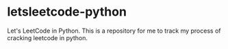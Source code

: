 # letsleetcode-python
Let's LeetCode in Python. This is a repository for me to track my process of cracking leetcode in python. 
